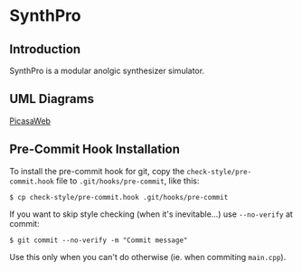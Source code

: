 # SynthPro

## Introduction

SynthPro is a modular anolgic synthesizer simulator.

## UML Diagrams

[PicasaWeb](http://picasaweb.google.com/simon.maxime/SynthPro?authkey=Gv1sRgCND6ouPy7s6rvAE)

## Pre-Commit Hook Installation

To install the pre-commit hook for git, copy the `check-style/pre-commit.hook` file to `.git/hooks/pre-commit`, like this:

    $ cp check-style/pre-commit.hook .git/hooks/pre-commit

If you want to skip style checking (when it's inevitable…) use `--no-verify` at commit:

    $ git commit --no-verify -m "Commit message"

Use this only when you can't do otherwise (ie. when commiting `main.cpp`).